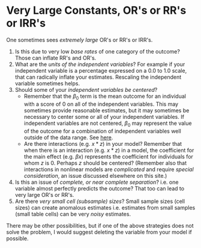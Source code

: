 # Very Large Constants, OR's or RR's or IRR's

One sometimes sees *extremely large* OR's or RR's or IRR's.

1. Is this due to very low *base rates* of one category of the outcome? Those can inflate RR's and OR's.
2. What are the *units of the independent variables*? For example if your independent variable is a percentage expressed on a 0.0 to 1.0 scale, that can radically inflate your estimates. Rescaling the independent variable sometimes helps.
3. Should some of your *independent variables be centered*? 
    + Remember that the $\beta_0$ term is the mean outcome for an individual with a score of 0 on all of the independent variables. This may sometimes provide reasonable estimates, but it may sometimes be necessary to center some or all of your independent variables. If independent variables are not centered, $\beta_0$ may represent the value of the outcome for a combination of independent variables well outside of the data range. See [here](very-large-constant.html).
    + Are there interactions (e.g. $x*z$) in your model? Remember that when there is an interaction (e.g. $x*z$) in a model, the coefficient for the main effect (e.g. $\beta x$) represents the coefficient for individuals for whom $z$ is 0. Perhaps $z$ should be centered? (Remember also that interactions in nonlinear models are *complicated* and require *special consideration*, an issue discussed elsewhere on this site.)
4. Is this an issue of *complete, or near complete separation*? i.e. one variable almost perfectly predicts the outcome? That too can lead to very large OR's or RR's.
5. Are there *very small cell (subsample) sizes*? Small sample sizes (cell sizes) can create anomalous estimates i.e. estimates from small samples (small table cells) can be very *noisy* estimates.

There may be other possibilities, but if one of the above strategies does not solve the problem, I would suggest deleting the variable from your model if possible.

